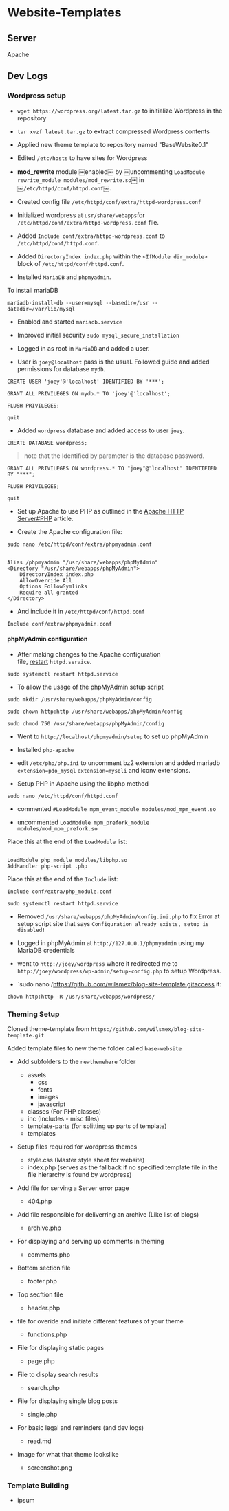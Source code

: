 # Website-Templates

## Server

Apache

## Dev Logs

### Wordpress setup

- `wget https://wordpress.org/latest.tar.gz` to initialize Wordpress in the repository

- `tar xvzf latest.tar.gz` to extract compressed Wordpress contents

- Applied new theme template to repository named "BaseWebsite0.1"

- Edited `/etc/hosts` to have sites for Wordpress

- **mod_rewrite** module ￼enabled￼ by ￼uncommenting `LoadModule rewrite_module modules/mod_rewrite.so`￼ in ￼`/etc/httpd/conf/httpd.conf`￼.

- Created config file `/etc/httpd/conf/extra/httpd-wordpress.conf`

- Initialized wordpress at `usr/share/webapps`for `/etc/httpd/conf/extra/httpd-wordpress.conf` file.

- Added `Include conf/extra/httpd-wordpress.conf` to `/etc/httpd/conf/httpd.conf`.

- Added `DirectoryIndex index.php` within the `<IfModule dir_module>` block of `/etc/httpd/conf/httpd.conf`.

- Installed `MariaDB` and `phpmyadmin`.

 To install mariaDB

```
mariadb-install-db --user=mysql --basedir=/usr --datadir=/var/lib/mysql
```

- Enabled and started `mariadb.service`

- Improved initial security `sudo mysql_secure_installation`

- Logged in as root in `MariaDB` and added a user.

- User is `joey@localhost` pass is the usual. Followed guide and added permissions for database `mydb`.

```
CREATE USER 'joey'@'localhost' IDENTIFIED BY '***';
```

```
GRANT ALL PRIVILEGES ON mydb.* TO 'joey'@'localhost';
```

```
FLUSH PRIVILEGES;
```

```
quit
```

- Added `wordpress` database and added access to user `joey`.

```
CREATE DATABASE wordpress;
```

> note that the Identified by parameter is the database password.

```
GRANT ALL PRIVILEGES ON wordpress.* TO "joey"@"localhost" IDENTIFIED BY "***";
```

```
FLUSH PRIVILEGES;
```

```
quit
```

- Set up Apache to use PHP as outlined in the [Apache HTTP Server#PHP](https://wiki.archlinux.org/title/Apache_HTTP_Server#PHP "Apache HTTP Server") article.

- Create the Apache configuration file:

```
sudo nano /etc/httpd/conf/extra/phpmyadmin.conf
```

```

Alias /phpmyadmin "/usr/share/webapps/phpMyAdmin"
<Directory "/usr/share/webapps/phpMyAdmin">
    DirectoryIndex index.php
    AllowOverride All
    Options FollowSymlinks
    Require all granted
</Directory>
```

- And include it in `/etc/httpd/conf/httpd.conf`

```
Include conf/extra/phpmyadmin.conf
```

#### phpMyAdmin configuration

- After making changes to the Apache configuration file, [restart](https://wiki.archlinux.org/title/Restart "Restart") `httpd.service`.

```
sudo systemctl restart httpd.service
```

- To allow the usage of the phpMyAdmin setup script

```
sudo mkdir /usr/share/webapps/phpMyAdmin/config
```

```
sudo chown http:http /usr/share/webapps/phpMyAdmin/config
```

```
sudo chmod 750 /usr/share/webapps/phpMyAdmin/config
```

- Went to `http://localhost/phpmyadmin/setup` to set up phpMyAdmin

- Installed `php-apache`

- edit `/etc/php/php.ini` to uncomment bz2 extension and added mariadb `extension=pdo_mysql`
`extension=mysqli` and iconv extensions.

- Setup PHP in Apache using the libphp method

```
sudo nano /etc/httpd/conf/httpd.conf
```

- commented `#LoadModule mpm_event_module modules/mod_mpm_event.so`

- uncommented `LoadModule mpm_prefork_module modules/mod_mpm_prefork.so`

Place this at the end of the `LoadModule` list:

```

LoadModule php_module modules/libphp.so
AddHandler php-script .php
```

Place this at the end of the `Include` list:

```
Include conf/extra/php_module.conf
```

```
sudo systemctl restart httpd.service
```

- Removed `/usr/share/webapps/phpMyAdmin/config.ini.php` to fix Error at setup script site that says `Configuration already exists, setup is disabled!`

- Logged in phpMyAdmin at `http://127.0.0.1/phpmyadmin` using my MariaDB credentials

- went to `http://joey/wordpress` where it redirected me to `http://joey/wordpress/wp-admin/setup-config.php` to setup Wordpress.

- `sudo nano /<https://github.com/wilsmex/blog-site-template.gitaccess> it:

```
chown http:http -R /usr/share/webapps/wordpress/
```

### Theming Setup

Cloned theme-template from `https://github.com/wilsmex/blog-site-template.git`

Added template files to new theme folder called `base-website`

- Add subfolders to the `newthemehere` folder
  - assets
    - css
    - fonts
    - images
    - javascript
  - classes (For PHP classes)
  - inc (Includes - misc files)
  - template-parts (for splitting up parts of template)
  - templates

- Setup files required for wordpress themes
  - style.css (Master style sheet for website)
  - index.php (serves as the fallback if no specified template file in the file hierarchy is found by wordpress)

- Add file for serving a Server error page
  - 404.php

- Add file responsible for deliverring an archive (Like list of blogs)
  - archive.php

- For displaying and serving up comments in theming
  - comments.php

- Bottom section file
  - footer.php

- Top secftion file
  - header.php

- file for overide and initiate different features of your theme
  - functions.php

- File for displaying static pages
  - page.php

- File to display search results
  - search.php

- File for displaying single blog posts
  - single.php

- For basic legal and reminders (and dev logs)
  - read.md

- Image for what that theme lookslike
  - screenshot.png

### Template Building

- ipsum
